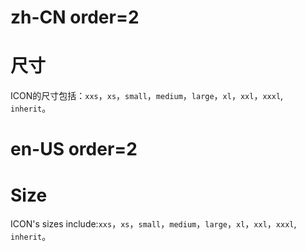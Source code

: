 # zh-CN order=2

# 尺寸

ICON的尺寸包括：`xxs`，`xs`，`small`，`medium`，`large`，`xl`，`xxl`，`xxxl`, `inherit`。

# en-US order=2

# Size

ICON's sizes include:`xxs`，`xs`，`small`，`medium`，`large`，`xl`，`xxl`，`xxxl`, `inherit`。
